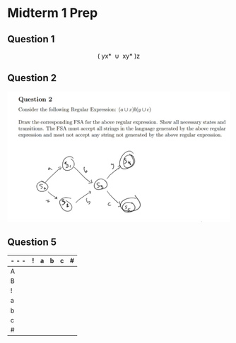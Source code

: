 # Midterm 1 Prep
## Question 1
$$
\text{
	( yx* $\cup$ xy* )z
}
$$

## Question 2

![](img/midterm_1_prep_q2.png)

## Question 5

| - - - | ! | a | b | c | # |
|-------|---|---|---|---|---|
| A     |
| B     |
| !     |
| a     |
| b     |
| c     |
| #     |
